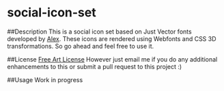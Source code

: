 social-icon-set
===============

##Description
This is a social icon set based on Just Vector fonts developed by [Alex](http://www.alexpeattie.com/projects/justvector_icons/). These icons are rendered using Webfonts and CSS 3D transformations. So go ahead and feel free to use it.

##License
[Free Art License](http://artlibre.org/licence/lal/en)
However just email me if you do any additional enhancements to this or submit a pull request to this project :)

##Usage
Work in progress

